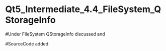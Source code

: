 # Qt5_Intermediate_4.4_FileSystem_QStorageInfo

#Under FileSystem QStorageInfo discussed and 

#SourceCode added
